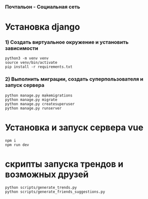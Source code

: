 ### Почтальон - Социальная сеть

# Установка django
### 1) Создать виртуальное окружение и установить зависимости
    python3 -m venv venv
    source venv/bin/activate
    pip install -r requirements.txt

### 2) Выполнить миграции, создать суперпользователя и запуск сервера
    python manage.py makemigrations
    python manage.py migrate    
    python manage.py createsuperuser
    python manage.py runserver
    
# Установка и запуск сервера vue
    npm i
    npm run dev
#
# cкрипты запуска трендов и возможных друзей
    python scripts/generate_trends.py
    python scripts/generate_friends_suggestions.py
